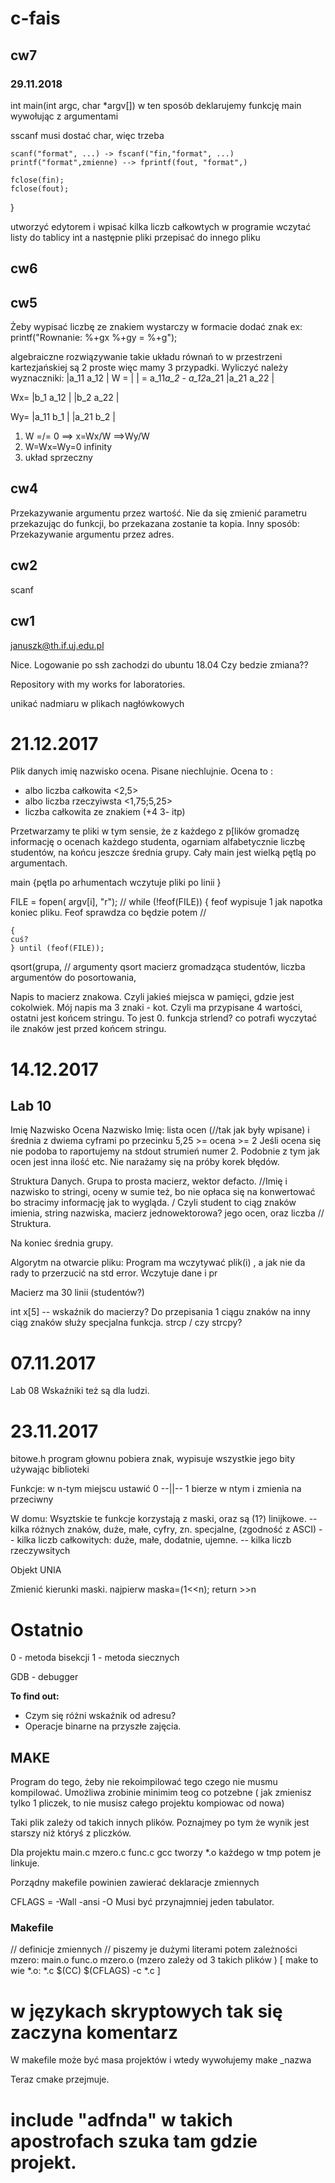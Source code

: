 # c-fais

## cw7
### 29.11.2018

int main(int argc, char *argv[])
w ten sposób deklarujemy funkcję main wywołując z argumentami

sscanf musi dostać char, więc trzeba 


	scanf("format", ...) -> fscanf("fin,"format", ...)
	printf("format",zmienne) --> fprintf(fout, "format",)

	fclose(fin);
	fclose(fout);
} 

utworzyć edytorem i wpisać kilka liczb całkowtych
w programie wczytać listy do tablicy int
a następnie pliki przepisać do innego pliku
 

## cw6


## cw5
Żeby wypisać liczbę ze znakiem wystarczy w formacie dodać znak ex:
printf("Rownanie: %+gx %+gy = %+g"); 	

algebraiczne rozwiązywanie takie układu równań to w przestrzeni kartezjańskiej są 2 proste więc mamy 3 przypadki. Wyliczyć należy wyznaczniki:
	|a_11   a_12 |
W = |			 |  = a_11*a_2 - a_12*a_21
	|a_21   a_22 |

Wx= |b_1  a_12 |
	|b_2  a_22 |

Wy= |a_11  b_1 |
	|a_21  b_2 |

1) W =/= 0 ==> x=Wx/W ==>Wy/W
2) W=Wx=Wy=0   infinity
3) układ sprzeczny	

## cw4
Przekazywanie argumentu przez wartość. Nie da się zmienić parametru przekazując do funkcji, bo przekazana zostanie ta kopia. 
Inny sposób: Przekazywanie argumentu przez adres. 


## cw2
scanf

## cw1
januszk@th.if.uj.edu.pl

Nice. Logowanie po ssh zachodzi do ubuntu 18.04 Czy bedzie zmiana??

Repository with my works for laboratories.

unikać nadmiaru w plikach nagłówkowych

# 21.12.2017
Plik danych imię nazwisko ocena. Pisane niechlujnie. Ocena to :
* albo liczba całkowita <2,5>
* albo liczba rzeczyiwsta <1,75;5,25>
* liczba całkowita ze znakiem (+4 3- itp)

Przetwarzamy te pliki w tym sensie, że z każdego z p[lików gromadzę informację o ocenach każdego studenta, ogarniam alfabetycznie liczbę studentów, na końcu jeszcze średnia grupy. 
Cały main jest wielką pętlą po argumentach. 

main
	{pętla po arhumentach
		wczytuje pliki po linii
		}


FILE = fopen( argv[i], "r");
// while (!feof(FILE)) {
feof wypisuje 1 jak napotka koniec pliku. Feof sprawdza co będzie potem //

	{
	cuś?
	} until (feof(FILE));

qsort(grupa, 
// argumenty qsort macierz gromadząca studentów, liczba argumentów do posortowania, 

Napis to macierz znakowa. Czyli jakieś miejsca w pamięci, gdzie jest cokolwiek. Mój napis ma 3 znaki - kot. Czyli ma przypisane 4 wartości, ostatni jest końcem stringu. To jest 0. 
funkcja strlend? co potrafi wyczytać ile znaków jest przed końcem stringu. 















# 14.12.2017
## Lab 10
Imię Nazwisko Ocena
Nazwisko Imię: lista ocen (//tak jak były wpisane) i średnia z dwiema cyframi po przecinku
5,25 >= ocena >= 2
Jeśli ocena się nie podoba to raportujemy na stdout strumień numer 2. Podobnie z tym jak ocen jest inna ilość etc. 
Nie narażamy się na próby korek błędów. 

Struktura Danych. Grupa to prosta macierz, wektor defacto. 
//Imię i nazwisko to stringi, oceny w sumie też, bo nie opłaca się na konwertować bo stracimy informację jak to wygląda. / Czyli student to ciąg znaków imienia, string nazwiska, macierz jednowektorowa? jego ocen, oraz liczba //
Struktura. 

Na koniec średnia grupy. 

Algorytm na otwarcie pliku:
Program ma wczytywać plik(i) , a jak nie da rady to przerzucić na std error. 
Wczytuje dane i pr

Macierz ma 30 linii (studentów?)

int x[5] -- wskaźnik do macierzy?
Do przepisania 1 ciągu znaków na inny ciąg znaków służy specjalna funkcja.
strcp / czy strcpy?


# 07.11.2017
Lab 08
Wskaźniki też są dla ludzi. 

# 23.11.2017

bitowe.h
program głownu pobiera znak, wypisuje wszystkie jego bity używając biblioteki

Funkcje:
	w n-tym miejscu ustawić 0
	--||-- 1
	bierze w ntym i zmienia na przeciwny

W domu:
	Wsyztskie te funkcje korzystają z maski, oraz są (1?) linijkowe.
-- kilka różnych znaków, duże, małe, cyfry, zn. specjalne, (zgodność z ASCI)
-- kilka liczb całkowitych: duże, małe, dodatnie, ujemne.
-- kilka liczb rzeczywsitych

Objekt UNIA
	

Zmienić kierunki maski. najpierw maska=(1<<n);
				return >>n

# Ostatnio
0 - metoda bisekcji
1 - metoda siecznych

GDB - debugger


**To find out:**
* Czym się różni wskaźnik od adresu?
* Operacje binarne na przyszłe zajęcia. 



## MAKE
Program do tego, żeby nie rekoimpilować tego czego nie musmu kompilować.
Umożliwa zrobinie minimim teog co potzebne ( jak zmienisz tylko 1 pliczek, to nie musisz całego projektu kompiowac od nowa)

Taki plik zależy od takich innych plików. Poznajmey po tym że wynik jest starszy niż któryś z pliczków. 

Dla projektu main.c mzero.c func.c gcc tworzy *.o każdego w tmp potem je linkuje. 

Porządny makefile powinien zawierać deklaracje zmiennych

CFLAGS = -Wall -ansi -O
Musi być przynajmniej jeden tabulator.

### Makefile
// definicje zmiennych
// piszemy je dużymi literami
potem zależności
mzero: main.o func.o mzero.o
(mzero zależy od 3 takich plików )
[ make to wie
	*.o: *.c
	$(CC) $(CFLAGS) -c *.c
]

# w językach skryptowych tak się zaczyna komentarz
W makefile może być masa projektów i wtedy wywołujemy make _nazwa

Teraz cmake przejmuje.

# include "adfnda" w takich apostrofach szuka tam gdzie projekt.


